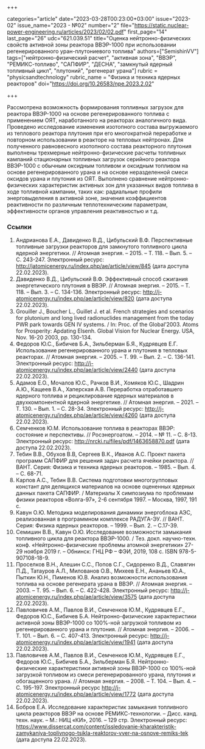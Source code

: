 +++

categories="article"
date="2023-03-28T00:23:00+03:00"
issue="2023-02"
issue_name="2023 - №02"
number="2"
file="https://static.nuclear-power-engineering.ru/articles/2023/02/02.pdf"
first_page="14"
last_page="26"
udc="621.039.51"
title="Оценка нейтронно-физических свойств активной зоны реактора ВВЭР-1000 при использовании регенерированного уран-плутониевого топлива"
authors=["SemishinVV"]
tags=["нейтронно-физический расчет", "активная зона", "ВВЭР", "РЕМИКС-топливо", "САПФИР", "ДЕСНА", "замкнутый ядерный топливный цикл", "плутоний", "регенерат урана"]
rubric = "physicsandtechnology"
rubric_name = "Физика и техника ядерных реакторов"
doi="https://doi.org/10.26583/npe.2023.2.02"

+++

Рассмотрена возможность формирования топливных загрузок для реактора ВВЭР-1000 на основе регенерированного топлива с применением ОЯТ, наработанного на реакторах аналогичного вида. Проведено исследование изменения изотопного состава выгружаемого из теплового реактора плутония при его многократной переработке и повторном использовании в реакторе на тепловых нейтронах. Для полученного равновесного изотопного состава реакторного плутония выполнены трехмерные нейтронно-физические расчеты топливных кампаний стационарных топливных загрузок серийного реактора ВВЭР-1000 с обычным оксидным топливом и оксидным топливом на основе регенерированного урана и на основе неразделенной смеси оксидов урана и плутония из ОЯТ. Выполнено сравнение нейтронно-физических характеристик активных зон для указанных видов топлива в ходе топливной кампании, таких как: радиальные профили энерговыделения в активной зоне, значения коэффициентов реактивности по различным теплотехническим параметрам, эффективности органов управления реактивностью и т.д.

### Ссылки

1. Андрианова Е.А., Давиденко В.Д., Цибульский В.Ф. Перспективные топливные загрузки реакторов для замкнутого топливного цикла ядерной энергетики. // Атомная энергия. – 2015. – Т. 118. – Вып. 5. – С. 243-247. Электронный ресурс: http://jatomicenergy.ru/index.php/ae/article/view/845 (дата доступа 22.02.2023).
2. Давиденко В.Д., Цибульский В.Ф. Эффективный способ сжигания энергетического плутония в ВВЭР. // Атомная энергия. – 2015. – Т. 118. – Вып. 3. – С. 134-136. Электронный ресурс: http://j-atomicenergy.ru/index.php/ae/article/view/820 (дата доступа 22.02.2023).
3. Grouiller J., Boucher L., Guillet J. et al. French strategies and scenarios for plutonium and long lived radionuclides management from the today PWR park towards GEN IV systems. / In: Proc. of the Global’2003. Atoms for Prosperity: Apdating Elsenh. Global Vision for Nuclear Energy. USA, Nov. 16-20 2003, pp. 130-134.
4. Федоров Ю.С., Бибичев Б.А., Зильберман Б.Я., Кудрявцев Е.Г. Использование регенерированного урана и плутония в тепловых реакторах. // Атомная энергия. – 2005. – Т. 99. – Вып. 2. – С. 136-141. Электронный ресурс: http://j-atomicenergy.ru/index.php/ae/article/view/2440 (дата доступа 22.02.2023).
5. Адамов Е.О., Мочалов Ю.С., Рачков В.И., Хомяков Ю.С., Шадрин А.Ю., Кащеев В.А., Хаперская А.В. Переработка отработавшего ядерного топлива и рециклирование ядерных материалов в двухкомпонентной ядерной энергетике. // Атомная энергия. – 2021. – Т. 130. – Вып. 1. – С. 28-34. Электронный ресурс: http://j-atomicenergy.ru/index.php/ae/article/view/4260 (дата доступа 22.02.2023).
6. Семченков Ю.М. Использование топлива в реакторах ВВЭР: состояние и перспективы. // Росэнергоатом. – 2014. – № 11. – С. 8-13. Электронный ресурс: http://nrcki.ru/files/pdf/1463658870.pdf (дата доступа 22.02.2023).
7. Тебин В.В., Обухов В.В, Сергеев В.К., Иванов А.С. Проект пакета программ САПФИР для решения задач расчета ячейки реактора. // ВАНТ. Серия: Физика и техника ядерных реакторов. – 1985. – Вып. 4. – С. 68-71.
8. Карпов А.С., Тебин В.В. Система подготовки многогрупповых констант для делящихся материалов на основе оцененных ядерных данных пакета САПФИР. / Материалы X симпозиума по проблемам физики реакторов «Волга-97», 2-6 сентября 1997. – Москва, 1997, 191 с.
9. Кавун О.Ю. Методика моделирования динамики энергоблока АЭС, реализованная в программном комплексе РАДУГА-ЭУ. // ВАНТ. Серия: Физика ядерных реакторов. – 1999. – Вып. 2. – С.17-39.
10. Семишин В.В., Кавун О.Ю. Исследование возможности замыкания топливного цикла для реактора ВВЭР-1000. / Тез. докл. научно-техн. конф. «Нейтронно-физические проблемы атомной энергетики» 27-29 ноября 2019 г. – Обнинск: ГНЦ РФ – ФЭИ, 2019, 108 с. ISBN 978-5-907108-18-9.
11. Проселков В.Н., Алешин С.С., Попов С.Г., Сидоренко В.Д., Славягин П.Д., Татауров А.Л., Милованов О.В., Михеев Е.Н., Ананьев Ю.А., Пыткин Ю.Н., Пименов Ю.В. Анализ возможности использования топлива на основе регенерата урана в ВВЭР. // Атомная энергия. – 2003. – Т. 95. – Вып. 6. – С. 422-428. Электронный ресурс: http://j-atomicenergy.ru/index.php/ae/article/view/3575 (дата доступа 22.02.2023).
12. Павловичев А.М., Павлов В.И., Семченков Ю.М., Кудрявцев Е.Г., Федоров Ю.С., Бибичев Б.А. Нейтронно-физические характеристики активной зоны ВВЭР-1000 со 100%-ной загрузкой топливом из регенерированного урана и плутония. // Атомная энергия. – 2006. – Т. 101. – Вып. 6. – С. 407-413. Электронный ресурс: http://j-atomicenergy.ru/index.php/ae/article/view/1941 (дата доступа 22.02.2023).
13. Павловичев А.М., Павлов В.И., Семченков Ю.М., Кудрявцев Е.Г., Федоров Ю.С., Бибичев Б.А., Зильберман Б.Я. Нейтронно-физические характеристики активной зоны ВВЭР-1000 со 100%-ной загрузкой топливом из смеси регенерированного урана, плутония и обогащенного урана. // Атомная энергия. – 2008. – Т. 104. – Вып. 4. – С. 195-197. Электронный ресурс http://j-atomicenergy.ru/index.php/ae/article/view/1772 (дата доступа 22.02.2023).
14. Бобров Е.А. Исследование характеристик замыкания топливного цикла реакторов ВВЭР на основе РЕМИКС-технологии. – Дисс. канд. техн. наук. – М.: НИЦ «КИ», 2016. – 129 стр. Электронный ресурс: https://www.dissercat.com/content/issledovanie-kharakteristik-zamykaniya-toplivnogo-tsikla-reaktorov-vver-na-osnove-remiks-tek (дата доступа 22.02.2023).